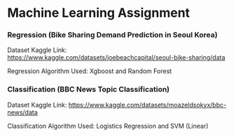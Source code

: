 # Machine Learning Assignment

<h3>Regression (Bike Sharing Demand Prediction in Seoul Korea)</h3>

Dataset Kaggle Link: https://www.kaggle.com/datasets/joebeachcapital/seoul-bike-sharing/data

Regression Algorithm Used: Xgboost and Random Forest

<h3>Classification (BBC News Topic Classification)</h3>

Dataset Kaggle Link: https://www.kaggle.com/datasets/moazeldsokyx/bbc-news/data

Classification Algorithm Used: Logistics Regression and SVM (Linear)
